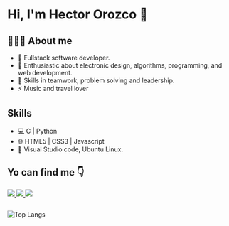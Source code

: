 # Hi, I'm Hector Orozco 👋

##  👨🏻‍💻  About me

* 🔭  Fullstack software developer.
* 🌱  Enthusiastic about electronic design, algorithms, programming, and web development.
* 👯  Skills in teamwork, problem solving and leadership.
* ⚡   Music and travel lover


## Skills

* 💻  C | Python
* 🌐  HTML5 | CSS3 | Javascript
* 🔧  Visual Studio code, Ubuntu Linux.


## Yo can find me :point_down:

<p>
  <a href="https://www.linkedin.com/in/hector-orozco/">
    <img src="https://user-images.githubusercontent.com/64045995/105786720-9dd37900-5f4b-11eb-9c54-c201c061f03c.png">
  </a>

  <a href="https://twitter.com/hector_orozco7">
    <img src="https://user-images.githubusercontent.com/64045995/105787128-60232000-5f4c-11eb-8d81-93e107918a5b.png">
  </a>

  <a href="https://mail.google.com/mail/u/0/#inbox?compose=GTvVlcSBpgXRgBrtfKQxJsDRWdqczwGTmGFZjbDjGrQHCplvBMCSNlxxBRSTWwDZKrlTTxvpSSJGd">
    <img src="https://user-images.githubusercontent.com/64045995/105787187-7e891b80-5f4c-11eb-8440-a4bdd25430b1.png">
  </a>
</p>

##

![Top Langs](https://github-readme-stats.vercel.app/api/top-langs/?username=hfog2066&layout=compact)

<!--
**hfog2066/hfog2066** is a ✨ _special_ ✨ repository because its `README.md` (this file) appears on your GitHub profile.

Here are some ideas to get you started:

- 🔭 I’m currently working on ...
- 🌱 I’m currently learning ...
- 👯 I’m looking to collaborate on ...
- 🤔 I’m looking for help with ...
- 💬 Ask me about ...
- 📫 How to reach me: ...
- 😄 Pronouns: ...
- ⚡ Fun fact: ...
-->